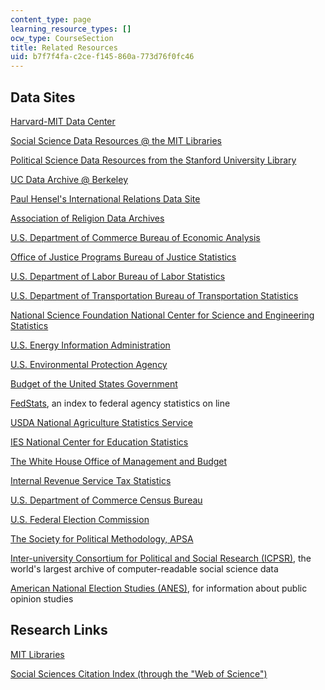```yaml
---
content_type: page
learning_resource_types: []
ocw_type: CourseSection
title: Related Resources
uid: b7f7f4fa-c2ce-f145-860a-773d76f0fc46
---
```


Data Sites
----------

[Harvard-MIT Data Center](http://hmdc.harvard.edu/)

[Social Science Data Resources @ the MIT Libraries](http://libguides.mit.edu/socscidata/find)

[Political Science Data Resources from the Stanford University Library](http://www-sul.stanford.edu/depts/ssrg/polisci/polisci1.html)

[UC Data Archive @ Berkeley](http://ucdata.berkeley.edu/)

[Paul Hensel's International Relations Data Site](http://www.paulhensel.org/data.html)

[Association of Religion Data Archives](http://www.thearda.com/)

[U.S. Department of Commerce Bureau of Economic Analysis](http://www.bea.gov/)

[Office of Justice Programs Bureau of Justice Statistics](http://www.ojp.usdoj.gov/bjs/)

[U.S. Department of Labor Bureau of Labor Statistics](http://www.bts.gov/)

[U.S. Department of Transportation Bureau of Transportation Statistics](http://www.bts.gov/)

[National Science Foundation National Center for Science and Engineering Statistics](http://www.nsf.gov/statistics/)

[U.S. Energy Information Administration](http://www.eia.gov/)

[U.S. Environmental Protection Agency](https://www.epa.gov/)

[Budget of the United States Government](http://www.gpo.gov/fdsys/browse/collectionGPO.action?collectionCode=BUDGET)

[FedStats](http://fedstats.sites.usa.gov/), an index to federal agency statistics on line

[USDA National Agriculture Statistics Service](http://www.nass.usda.gov/)

[IES National Center for Education Statistics](http://nces.ed.gov/)

[The White House Office of Management and Budget](http://www.whitehouse.gov/omb/)

[Internal Revenue Service Tax Statistics](http://www.irs.gov/uac/Tax-Stats-2)

[U.S. Department of Commerce Census Bureau](http://www.census.gov/)

[U.S. Federal Election Commission](http://www.fec.gov/)

[The Society for Political Methodology, APSA](http://polmeth.wustl.edu/)

[Inter-university Consortium for Political and Social Research (ICPSR)](http://www.icpsr.umich.edu/), the world's largest archive of computer-readable social science data

[American National Election Studies (ANES)](http://www.electionstudies.org/), for information about public opinion studies

Research Links
--------------

[MIT Libraries](http://libraries.mit.edu/)

[Social Sciences Citation Index (through the "Web of Science")](http://libraries.mit.edu/get/webofsci)